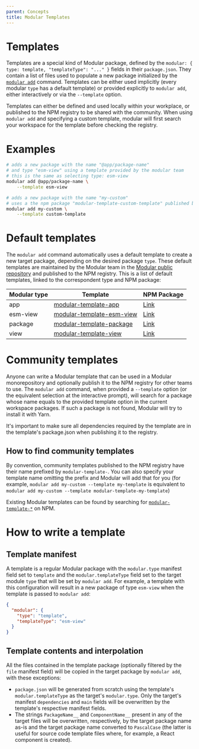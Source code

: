```yaml
---
parent: Concepts
title: Modular Templates
---
```


# Templates

Templates are a special kind of Modular package, defined by the
`modular: { type: template, "templateType": "..." }` fields in their
`package.json`. They contain a list of files used to populate a new package
initialized by the [`modular add`](../commands/add.md) command. Templates can be
either used implicitly (every modular `type` has a default template) or provided
explicitly to `modular add`, either interactively or via the `--template`
option.

Templates can either be defined and used locally within your workplace, or
published to the NPM registry to be shared with the community. When using
`modular add` and specifying a custom template, modular will first search your
workspace for the template before checking the registry.

# Examples

```bash
# adds a new package with the name "@app/package-name"
# and type "esm-view" using a template provided by the modular team
# this is the same as selecting type: esm-view
modular add @app/package-name \
    --template esm-view
```

```bash
# adds a new package with the name "my-custom"
# uses a the npm package "modular-template-custom-template" published by the community
modular add my-custom \
    --template custom-template
```

# Default templates

The `modular add` command automatically uses a default template to create a new
target package, depending on the desired package `type`. These default templates
are maintained by the Modular team in the
[Modular public repository](https://github.com/jpmorganchase/modular) and
published to the NPM registry. This is a list of default templates, linked to
the correspondent type and NPM package:

| Modular type | Template                                                                                                           | NPM Package                                                     |
| ------------ | ------------------------------------------------------------------------------------------------------------------ | --------------------------------------------------------------- |
| app          | [modular-template-app](https://github.com/jpmorganchase/modular/tree/main/packages/modular-template-app)           | [Link](https://www.npmjs.com/package/modular-template-app)      |
| esm-view     | [modular-template-esm-view](https://github.com/jpmorganchase/modular/tree/main/packages/modular-template-esm-view) | [Link](https://www.npmjs.com/package/modular-template-esm-view) |
| package      | [modular-template-package](https://github.com/jpmorganchase/modular/tree/main/packages/modular-template-package)   | [Link](https://www.npmjs.com/package/modular-template-package)  |
| view         | [modular-template-view](https://github.com/jpmorganchase/modular/tree/main/packages/modular-template-view)         | [Link](https://www.npmjs.com/package/modular-template-view)     |

# Community templates

Anyone can write a Modular template that can be used in a Modular monorepository
and optionally publish it to the NPM registry for other teams to use. The
`modular add` command, when provided a `--template` option (or the equivalent
selection at the interactive prompt), will search for a package whose name
equals to the provided template option in the current workspace packages. If
such a package is not found, Modular will try to install it with Yarn.

It's important to make sure all dependencies required by the template are in the
template's package.json when publishing it to the registry.

## How to find community templates

By convention, community templates published to the NPM registry have their name
prefixed by `modular-template-`. You can also specify your template name
omitting the prefix and Modular will add that for you (for example,
`modular add my-custom --template my-template` is equivalent to
`modular add my-custom --template modular-template-my-template`)

Existing Modular templates can be found by searching for
[`modular-template-*`](https://www.npmjs.com/search?q=modular-template-*) on
NPM.

# How to write a template

## Template manifest

A template is a regular Modular package with the `modular.type` manifest field
set to `template` and the `modular.templateType` field set to the target module
`type` that will be set by `modular add`. For example, a template with this
configuration will result in a new package of type `esm-view` when the template
is passed to `modular add`:

```json
{
  "modular": {
    "type": "template",
    "templateType": "esm-view"
  }
}
```

## Template contents and interpolation

All the files contained in the template package (optionally filtered by the
`file` manifest field) will be copied in the target package by `modular add`,
with these exceptions:

- `package.json` will be generated from scratch using the template's
  `modular.templateType` as the target's `modular.type`. Only the target's
  manifest `dependencies` and `main` fields will be overwritten by the
  template's respective manifest fields.
- The strings `PackageName__` and `ComponentName__` present in any of the target
  files will be overwritten, respectively, by the target package name as-is and
  the target package name converted to `PascalCase` (the latter is useful for
  source code template files where, for example, a React component is created).
